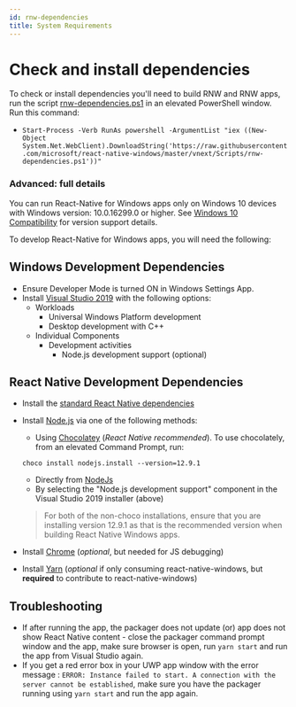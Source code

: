 ```yaml
---
id: rnw-dependencies
title: System Requirements
---
```



# Check and install dependencies

To check or install dependencies you'll need to build RNW and RNW apps, run the script [rnw-dependencies.ps1](https://github.com/microsoft/react-native-windows/blob/master/vnext/Scripts/rnw-dependencies.ps1) in an elevated PowerShell window.
Run this command: 
- `Start-Process -Verb RunAs powershell -ArgumentList "iex ((New-Object System.Net.WebClient).DownloadString('https://raw.githubusercontent.com/microsoft/react-native-windows/master/vnext/Scripts/rnw-dependencies.ps1'))"`


### Advanced: full details

You can run React-Native for Windows apps only on Windows 10 devices with Windows version: 10.0.16299.0 or higher. See [Windows 10 Compatibility](win10-compat.md) for version support details.

To develop React-Native for Windows apps, you will need the following:

## Windows Development Dependencies

- Ensure Developer Mode is turned ON in Windows Settings App.
- Install [Visual Studio 2019](https://www.visualstudio.com/downloads) with the following options:
  - Workloads
    - Universal Windows Platform development
    - Desktop development with C++
  - Individual Components
    - Development activities
      - Node.js development support (optional)

## React Native Development Dependencies

- Install the [standard React Native dependencies](https://reactnative.dev/docs/getting-started#node-python2-jdk)
- Install [Node.js](https://nodejs.org) via one of the following methods:
  - Using [Chocolatey](https://chocolatey.org/) (_React Native recommended_). To use chocolately, from an elevated Command Prompt, run:
  ```
  choco install nodejs.install --version=12.9.1
  ```
  - Directly from [NodeJs](https://nodejs.org/en/download/)
  - By selecting the "Node.js development support" component in the Visual Studio 2019 installer (above)
  > For both of the non-choco installations, ensure that you are installing version 12.9.1 as that is the recommended version when building React Native Windows apps.
  
- Install [Chrome](https://www.google.com/chrome/) (_optional_, but needed for JS debugging)
- Install [Yarn](https://yarnpkg.com/en/docs/install) (_optional_ if only consuming react-native-windows, but **required** to contribute to react-native-windows)

## Troubleshooting

- If after running the app, the packager does not update (or) app does not show React Native content - close the packager command prompt window and the app, make sure browser is open, run `yarn start` and run the app from Visual Studio again.
- If you get a red error box in your UWP app window with the error message : `ERROR: Instance failed to start. A connection with the server cannot be established`, make sure you have the packager running using `yarn start` and run the app again.
